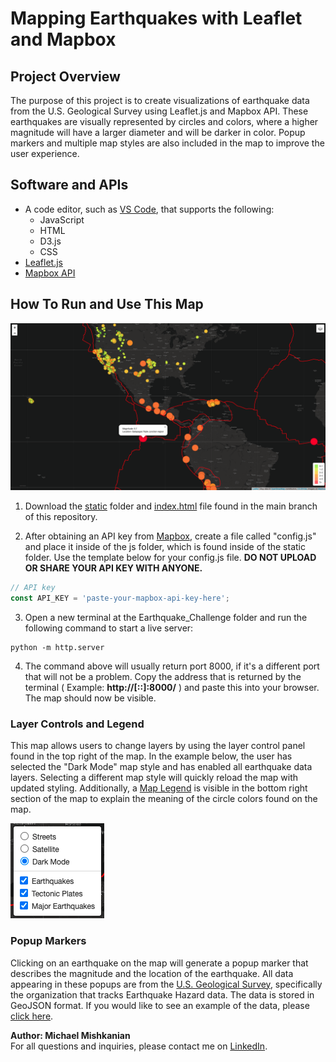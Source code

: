 # Mapping Earthquakes with Leaflet and Mapbox

## Project Overview
The purpose of this project is to create visualizations of earthquake data from the U.S. Geological Survey using Leaflet.js and Mapbox API. These earthquakes are visually represented by circles and colors, where a higher magnitude will have a larger diameter and will be darker in color. Popup markers and multiple map styles are also included in the map to improve the user experience.

## Software and APIs

- A code editor, such as [VS Code](https://code.visualstudio.com/), that supports the following:
  - JavaScript
  - HTML
  - D3.js
  - CSS
- [Leaflet.js](https://leafletjs.com/)
- [Mapbox API](https://www.mapbox.com/) 

## How To Run and Use This Map

![completed_project](https://github.com/Mishkanian/Mapping_Earthquakes/blob/main/README_images/completed_mapbox.png)  

1. Download the [static](https://github.com/Mishkanian/Mapping_Earthquakes/tree/main/static) folder and [index.html](https://github.com/Mishkanian/Mapping_Earthquakes/blob/main/index.html) file found in the main branch of this repository.

2. After obtaining an API key from [Mapbox](https://www.mapbox.com/), create a file called "config.js" and place it inside of the js folder, which is found inside of the static folder. Use the template below for your config.js file. **DO NOT UPLOAD OR SHARE YOUR API KEY WITH ANYONE.**
 ```javascript
// API key
const API_KEY = 'paste-your-mapbox-api-key-here';
 ```
3. Open a new terminal at the Earthquake_Challenge folder and run the following command to start a live server:
```terminal
python -m http.server
```
4. The command above will usually return port 8000, if it's a different port that will not be a problem. Copy the address that is returned by the terminal ( Example: **http://[::]:8000/** ) and paste this into your browser. The map should now be visible.

### Layer Controls and Legend

This map allows users to change layers by using the layer control panel found in the top right of the map. In the example below, the user has selected the "Dark Mode" map style and has enabled all earthquake data layers. Selecting a different map style will quickly reload the map with updated styling. Additionally, a [Map Legend](https://github.com/Mishkanian/Mapping_Earthquakes/blob/main/README_images/map_legend.png) is visible in the bottom right section of the map to explain the meaning of the circle colors found on the map.  

![layer_controls](https://github.com/Mishkanian/Mapping_Earthquakes/blob/main/README_images/layer_controls.png)  

### Popup Markers

Clicking on an earthquake on the map will generate a popup marker that describes the magnitude and the location of the earthquake. All data appearing in these popups are from the [U.S. Geological Survey](https://www.usgs.gov/natural-hazards/earthquake-hazards/earthquakes), specifically the organization that tracks Earthquake Hazard data. The data is stored in GeoJSON format. If you would like to see an example of the data, please [click here](https://earthquake.usgs.gov/earthquakes/feed/v1.0/summary/4.5_week.geojson).

**Author: Michael Mishkanian**  
For all questions and inquiries, please contact me on [LinkedIn](https://www.linkedin.com/in/michaelmishkanian/).
